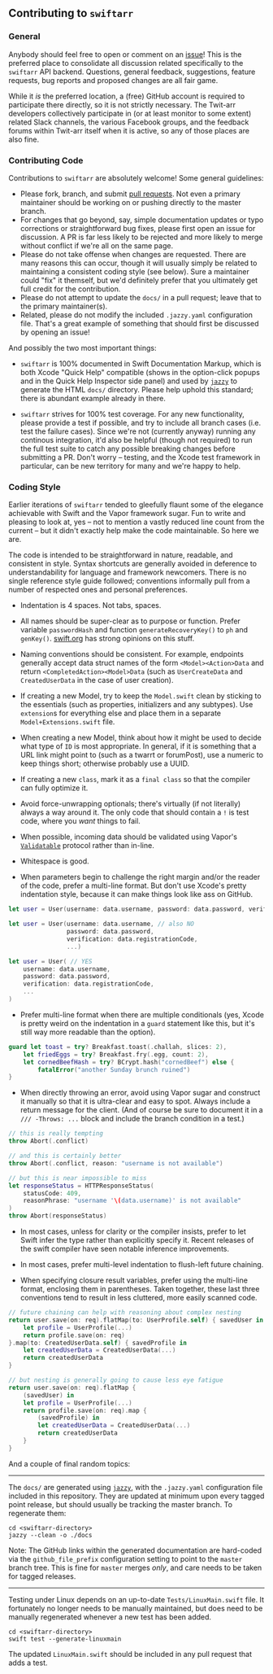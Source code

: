 ## Contributing to `swiftarr`

### General

Anybody should feel free to open or comment on an [issue](https://github.com/grundoon/swiftarr/issues)! This is
the preferred place to consolidate all discussion related specifically to the `swiftarr` API backend. Questions,
general feedback, suggestions, feature requests, bug reports and proposed changes are all fair game.

While it *is* the preferred location, a (free) GitHub account is required to participate there directly, so it is not
strictly necessary. The Twit-arr developers collectively participate in (or at least monitor to some extent) related
Slack channels, the various Facebook groups, and the feedback forums within Twit-arr itself when it is active,
so any of those places are also fine.

### Contributing Code

Contributions to `swiftarr` are absolutely welcome! Some general guidelines:

* Please fork, branch, and submit [pull requests](https://github.com/grundoon/swiftarr/pulls). Not even a primary
maintainer should be working on or pushing directly to the master branch.
* For changes that go beyond, say, simple documentation updates or typo corrections or straightforward bug
fixes, please first open an issue for discussion. A PR is far less likely to be rejected and more likely to merge
without conflict if we're all on the same page.
* Please do not take offense when changes are requested. There are many reasons this can occur, though it will
usually simply be related to maintaining a consistent coding style (see below). Sure a maintainer could "fix" it
themself, but we'd definitely prefer that you ultimately get full credit for the contribution.
* Please do not attempt to update the `docs/` in a pull request; leave that to the primary maintainer(s).
* Related, please do not modify the included `.jazzy.yaml` configuration file. That's a great example of
something that should first be discussed by opening an issue!

And possibly the two most important things:

* `swiftarr` is 100% documented in Swift Documentation Markup, which is both Xcode "Quick Help" compatible
(shows in the option-click popups and in the Quick Help Inspector side panel) and used by
[`jazzy`](https://github.com/realm/jazzy) to generate the HTML `docs/` directory. Please help uphold this standard;
there is abundant example already in there.

* `swiftarr` strives for 100% test coverage. For any new functionality, please provide a test if possible, and try
to include all branch cases (i.e. test the failure cases). Since we're not (currently anyway) running any continous
integration, it'd also be helpful (though not required) to run the full test suite to catch any possible breaking
changes before submitting a PR. Don't worry – testing, and the Xcode test framework in particular, can be new
territory for many and we're happy to help.

### Coding Style

Earlier iterations of `swiftarr` tended to gleefully flaunt some of the elegance achievable with Swift and the
Vapor framework sugar. Fun to write and pleasing to look at, yes – not to mention a vastly reduced line count from the
current – but it didn't exactly help make the code maintainable. So here we are.

The code is intended to be straightforward in nature, readable, and consistent in style. Syntax shortcuts are
generally avoided in deference to understandability for language and framework newcomers. There is no single
reference style guide followed; conventions informally pull from a number of respected ones and personal
preferences.

* Indentation is 4 spaces. Not tabs, spaces.

* All names should be super-clear as to purpose or function. Prefer variable `passwordHash` and function
`generateRecoveryKey()` to `ph` and `genKey()`.
[swift.org](https://swift.org/documentation/api-design-guidelines/) has strong opinions on this stuff.  

* Naming conventions should be consistent. For example, endpoints generally accept data struct names of the
form `<Model><Action>Data` and return `<CompletedAction><Model>Data` (such as `UserCreateData` and
`CreatedUserData` in the case of user creation).

* If creating a new Model, try to keep the `Model.swift` clean by sticking to the essentials (such as properties,
initializers and any subtypes). Use `extension`s for everything else and place them in a separate
`Model+Extensions.swift` file.

* When creating a new Model, think about how it might be used to decide what type of `ID` is most appropriate.
In general, if it is something that a URL link might point to (such as a twarrt or forumPost), use a numeric to keep
things short; otherwise probably use a UUID.

* If creating a new `class`, mark it as a `final class` so that the compiler can fully optimize it.

* Avoid force-unwrapping optionals; there's virtually (if not literally) always a way around it. The only code that
should contain a `!` is test code, where you *want* things to fail.

* When possible, incoming data should be validated using Vapor's
[`Validatable`](https://docs.vapor.codes/3.0/validation/overview/) protocol rather than in-line.

* Whitespace is good.

* When parameters begin to challenge the right margin and/or the reader of the code, prefer a multi-line format.
But don't use Xcode's pretty indentation style, because it can make things look like ass on GitHub.

```swift
let user = User(username: data.username, password: data.password, verification: data.registrationCode, ...) // NO

let user = User(username: data.username, // also NO
                password: data.password,
                verification: data.registrationCode,
                ...)

let user = User( // YES
    username: data.username,
    password: data.password,
    verification: data.registrationCode,
    ...
)
```

* Prefer multi-line format when there are multiple conditionals (yes, Xcode is pretty weird on the indentation in a
`guard` statement like this, but it's still way more readable than the option).

```swift
guard let toast = try? Breakfast.toast(.challah, slices: 2),
    let friedEggs = try? Breakfast.fry(.egg, count: 2),
    let cornedBeefHash = try? BCrypt.hash("cornedBeef") else {
        fatalError("another Sunday brunch ruined")
}
```

* When directly throwing an error, avoid using Vapor sugar and construct it manually so that it is ultra-clear and
easy to spot. Always include a return message for the client. (And of course be sure to document it in a
`/// -Throws: ...` block and include the branch condition in a test.)

```swift
// this is really tempting
throw Abort(.conflict)

// and this is certainly better
throw Abort(.conflict, reason: "username is not available")

// but this is near impossible to miss
let responseStatus = HTTPResponseStatus(
    statusCode: 409,
    reasonPhrase: "username '\(data.username)' is not available"
)
throw Abort(responseStatus)
```

* In most cases, unless for clarity or the compiler insists, prefer to let Swift infer the type rather than explicitly
specify it. Recent releases of the swift compiler have seen notable inference improvements.

* In most cases, prefer multi-level indentation to flush-left future chaining.

* When specifying closure result variables, prefer using the multi-line format, enclosing them in parentheses. Taken
together, these last three conventions tend to result in less cluttered, more easily scanned code. 

```swift
// future chaining can help with reasoning about complex nesting
return user.save(on: req).flatMap(to: UserProfile.self) { savedUser in
    let profile = UserProfile(...)
    return profile.save(on: req)
}.map(to: CreatedUserData.self) { savedProfile in
    let createdUserData = CreatedUserData(...)
    return createdUserData
}

// but nesting is generally going to cause less eye fatigue
return user.save(on: req).flatMap {
    (savedUser) in
    let profile = UserProfile(...)
    return profile.save(on: req).map {
        (savedProfile) in
        let createdUserData = CreatedUserData(...)
        return createdUserData
    }
}
```

And a couple of final random topics:

---
The `docs/` are generated using [`jazzy`](https://github.com/realm/jazzy), with the `.jazzy.yaml` configuration
file included in this repository. They are updated at minimum upon every tagged point release, but should usually
be tracking the master branch. To regenerate them:

```shell
cd <swiftarr-directory>
jazzy --clean -o ./docs
```
Note: The GitHub links within the generated documentation are hard-coded via the `github_file_prefix`
configuration setting to point to the `master` branch tree. This is fine for `master` merges *only*, and care needs
to be taken for tagged releases.

---

Testing under Linux depends on an up-to-date `Tests/LinuxMain.swift` file. It fortunately no longer needs
to be manually maintained, but does need to be manually regenerated whenever a new test has been added.

```shell
cd <swiftarr-directory>
swift test --generate-linuxmain
```
The updated `LinuxMain.swift` should be included in any pull request that adds a test.
